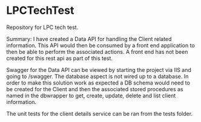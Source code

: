 # LPCTechTest
Repository for LPC tech test.

Summary:
I have created a Data API for handling the Client related information. This API would then be consumed by a front end application to then be able to perform the associated actions. A front end has not been created for this rest api as part of this test.

Swagger for the Data API can be viewed by starting the project via IIS and going to /swagger. The database aspect is not wired up to a database. In order to make this solution work as expected a DB schema would need to be created for the Client and then the associated stored procedures as named in the dbwrapper to get, create, update, delete and list client information.

The unit tests for the client details service can be ran from the tests folder.
